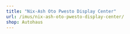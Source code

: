 ```yaml
---
title: "Nix-Ash Oto Pwesto Display Center"
url: /imus/nix-ash-oto-pwesto-display-center/
shop: Autohaus
---
```

